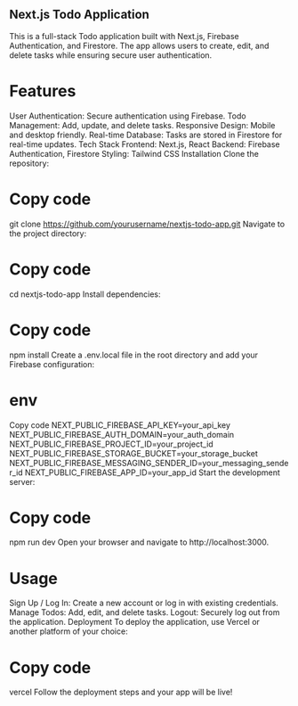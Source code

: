 ## Next.js Todo Application
This is a full-stack Todo application built with Next.js, Firebase Authentication, and Firestore. The app allows users to create, edit, and delete tasks while ensuring secure user authentication.

# Features
User Authentication: Secure authentication using Firebase.
Todo Management: Add, update, and delete tasks.
Responsive Design: Mobile and desktop friendly.
Real-time Database: Tasks are stored in Firestore for real-time updates.
Tech Stack
Frontend: Next.js, React
Backend: Firebase Authentication, Firestore
Styling: Tailwind CSS
Installation
Clone the repository:

 
# Copy code
git clone https://github.com/yourusername/nextjs-todo-app.git
Navigate to the project directory:

 
# Copy code
cd nextjs-todo-app
Install dependencies:

 
# Copy code
npm install
Create a .env.local file in the root directory and add your Firebase configuration:

# env
Copy code
NEXT_PUBLIC_FIREBASE_API_KEY=your_api_key
NEXT_PUBLIC_FIREBASE_AUTH_DOMAIN=your_auth_domain
NEXT_PUBLIC_FIREBASE_PROJECT_ID=your_project_id
NEXT_PUBLIC_FIREBASE_STORAGE_BUCKET=your_storage_bucket
NEXT_PUBLIC_FIREBASE_MESSAGING_SENDER_ID=your_messaging_sender_id
NEXT_PUBLIC_FIREBASE_APP_ID=your_app_id
Start the development server:

 
# Copy code
npm run dev
Open your browser and navigate to http://localhost:3000.

# Usage
Sign Up / Log In: Create a new account or log in with existing credentials.
Manage Todos: Add, edit, and delete tasks.
Logout: Securely log out from the application.
Deployment
To deploy the application, use Vercel or another platform of your choice:

 
# Copy code
vercel
Follow the deployment steps and your app will be live!